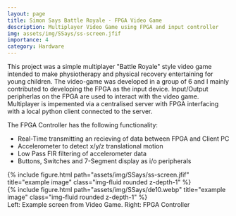 ```yaml
---
layout: page
title: Simon Says Battle Royale - FPGA Video Game
description: Multiplayer Video Game using FPGA and input controller
img: assets/img/SSays/ss-screen.jfif
importance: 4
category: Hardware
---
```


This project was a simple multiplayer "Battle Royale" style video game intended to make physiotherapy and physical recovery entertaining for young children. The video-game was developed in a group of 6 and I mainly contributed to developing the FPGA as the input device.
Input/Output peripherlas on the FPGA are used to interact with the video game. Multiplayer is impemented via a centralised server with FPGA interfacing with a local python client connected to the server. 

The FPGA Controller has the following functionality:
- Real-Time transmitting an recieving of data between FPGA and Client PC
- Accelerometer to detect x/y/z translational motion
- Low Pass FIR filtering of accelerometer data
- Buttons, Switches and 7-Segment display as i/o peripherals 

<div class="row">
    <div class="col-sm mt-3 mt-md-0">
        {% include figure.html path="assets/img/SSays/ss-screen.jfif" title="example image" class="img-fluid rounded z-depth-1" %}
    </div>
    <div class="col-sm mt-3 mt-md-0">
        {% include figure.html path="assets/img/SSays/de10.webp" title="example image" class="img-fluid rounded z-depth-1" %}
    </div>
</div>
<div class="caption">
    Left: Example screen from Video Game. Right: FPGA Controller
</div>
